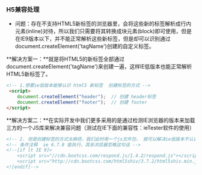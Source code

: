 ### H5兼容处理

+ 问题：存在不支持HTML5新标签的浏览器里，会将这些新的标签解析成行内元素(inline)对待，所以我们只需要将其转换成块元素(block)即可使用，但是在IE9版本以下，并不能正常解析这些新标签，但是却可以识别通过document.createElement('tagName')创建的自定义标签。

**解决方案一：**就是将HTML5的新标签全部通过document.createElement('tagName')来创建一遍，这样IE低版本也能正常解析HTML5新标签了。

```html
<!-- 1.想要ie低版本能够认识 html5 新标签  创建标签的方式 -->
 <script>
	document.createElement("header");  // 创建 header标签
	document.createElement("footer");  // 创建 footer
</script> 
```

**解决方案二：**在实际开发中我们更多采用的是通过检测IE浏览器的版本来加载三方的一个JS库来解决兼容问题（测试在IE下面的兼容性：ieTester软件的使用）

```html
<!-- 2. 但是创建标签的方式太麻烦，我们此时用一个js文件包， 就可以解决ie低版本不认识html5标签的难问题了 -->
<!-- 条件注释  ie 6.7.8 能执行，其余浏览器忽略这句话 -->
<!--[if lt IE 9]>
    <script src="//cdn.bootcss.com/respond.js/1.4.2/respond.js"></script>
    <script src="http://cdn.bootcss.com/html5shiv/3.7.2/html5shiv.min.js"></script>
<![endif]-->
```

